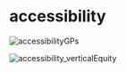 # accessibility

![accessibilityGPs](https://user-images.githubusercontent.com/51216959/105040351-a57db400-5a59-11eb-87c2-1c2114cf9aee.gif)

![accessibility_verticalEquity](https://user-images.githubusercontent.com/51216959/105419614-e1ba3b80-5c36-11eb-8263-53ff630d47fb.gif)

